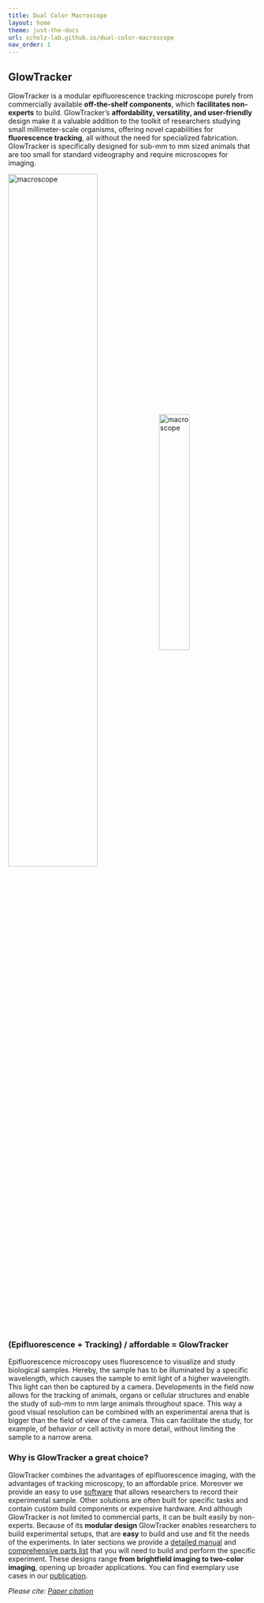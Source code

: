 ```yaml
---
title: Dual Color Macroscope
layout: home
theme: just-the-docs
url: scholz-lab.github.io/dual-color-macroscope
nav_order: 1
---
```


## GlowTracker
GlowTracker is a modular epifluorescence tracking microscope purely from commercially available **off-the-shelf components**, which **facilitates non-experts** to build. GlowTracker’s **affordability, versatility, and user-friendly** design make it a valuable addition to the toolkit of researchers studying small millimeter-scale organisms, offering novel capabilities for **fluorescence tracking**, all without the need for specialized fabrication. GlowTracker is specifically designed for sub-mm to mm sized animals that are too small for standard videography and require microscopes for imaging.

<div>
    <img float="left" align ="middle" src="custom_assets/images/GlowTracker_introduction_small.gif" alt="macroscope" width="60%" />
    <img float="left" align ="middle" src="custom_assets/images/rendu18_dualcolor_crop.png" alt="macroscope" width="35%" />
  </figcaption>
</div>

### (Epifluorescence + Tracking) / affordable = GlowTracker
Epifluorescence microscopy uses fluorescence to visualize and study biological samples. Hereby, the sample has to be illuminated by a specific wavelength, which causes the sample to emit light of a higher wavelength. This light can then be captured by a camera. 
Developments in the field now allows for the tracking of animals, organs or cellular structures and enable the study of sub-mm to mm large animals throughout space. This way a good visual resolution can be combined with an experimental arena that is bigger than the field of view of the camera. This can facilitate the study, for example, of behavior or cell activity in more detail, without limiting the sample to a narrow arena.


### Why is GlowTracker a great choice?
GlowTracker combines the advantages of epifluorescence imaging, with the advantages of tracking microscopy, to an affordable price. Moreover we provide an easy to use [software](https://scholz-lab.github.io/GlowTracker/software/software.html) that allows researchers to record their experimental sample. Other solutions are often built for specific tasks and contain custom build components or expensive hardware. And although GlowTracker is not limited to commercial parts, it can be built easily by non-experts. Because of its **modular design** GlowTracker enables researchers to  build experimental setups, that are **easy** to build and use and fit the needs of the experiments. In later sections we provide a [detailed manual](https://scholz-lab.github.io/GlowTracker/build_your_own.html) and [comprehensive parts list](https://scholz-lab.github.io/GlowTracker/bill_of_materials.html) that you will need to build and perform the specific experiment. These designs range **from brightfield imaging to two-color imaging**, opening up broader applications. You can find exemplary use cases in our [publication]().


_Please cite: [Paper citation]()_
